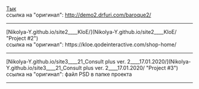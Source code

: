 [Тык](Nikolya-Y.github.io/site1____baroque-2/ "Project #1") <br>
ссылка на "оригинал": http://demo2.drfuri.com/baroque2/
<hr>
[Nikolya-Y.github.io/site2____KloE/](Nikolya-Y.github.io/site2____KloE/ "Project #2") <br>
ссылка на "оригинал": https://kloe.qodeinteractive.com/shop-home/
<hr>
[Nikolya-Y.github.io/site3____21_Consult plus ver. 2____17.01.2020/](Nikolya-Y.github.io/site3____21_Consult plus ver. 2____17.01.2020/ "Project #3") <br>
ссылка на "оригинал": файл PSD в папке проекта
<hr>
